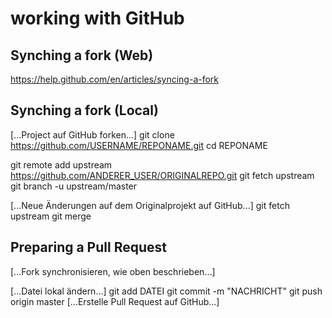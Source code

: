 # working with GitHub

## Synching a fork (Web)
https://help.github.com/en/articles/syncing-a-fork

## Synching a fork (Local)
[...Project auf GitHub forken...]
git clone https://github.com/USERNAME/REPONAME.git
cd REPONAME

git remote add upstream https://github.com/ANDERER_USER/ORIGINALREPO.git
git fetch upstream
git branch -u upstream/master

[...Neue Änderungen auf dem Originalprojekt auf GitHub...]
git fetch upstream
git merge


## Preparing a Pull Request
[...Fork synchronisieren, wie oben beschrieben...]

[...Datei lokal ändern...]
git add DATEI
git commit -m "NACHRICHT"
git push origin master
[...Erstelle Pull Request auf GitHub...]